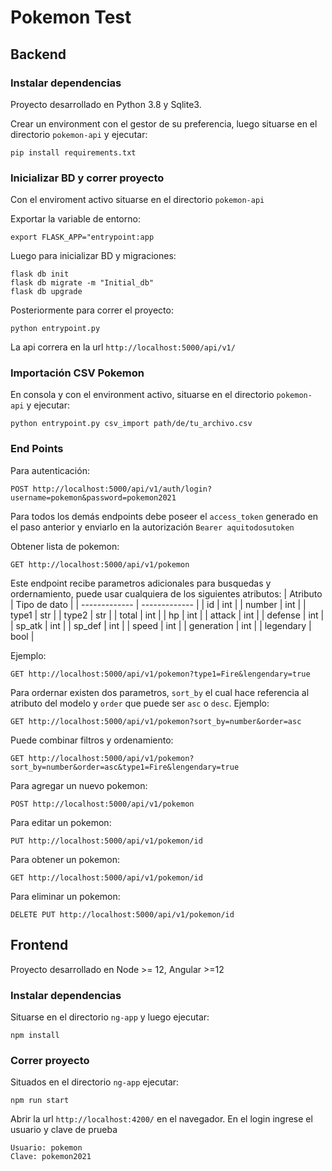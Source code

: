 # Pokemon Test

## Backend

### Instalar dependencias

Proyecto desarrollado en Python 3.8 y Sqlite3.

Crear un environment con el gestor de su preferencia, luego situarse en el directorio `pokemon-api` y ejecutar:

```
pip install requirements.txt
```

### Inicializar BD y correr proyecto

Con el enviroment activo situarse en el directorio `pokemon-api`

Exportar la variable de entorno:

```
export FLASK_APP="entrypoint:app
```

Luego para inicializar BD y migraciones:

```
flask db init
flask db migrate -m "Initial_db"
flask db upgrade
```

Posteriormente para correr el proyecto:

```
python entrypoint.py
```

La api correra en la url `http://localhost:5000/api/v1/`

### Importación CSV Pokemon

En consola y con el environment activo, situarse en el directorio `pokemon-api` y ejecutar:

```
python entrypoint.py csv_import path/de/tu_archivo.csv
```

### End Points

Para autenticación:

```
POST http://localhost:5000/api/v1/auth/login?username=pokemon&password=pokemon2021
```

Para todos los demás endpoints debe poseer el `access_token` generado en el paso anterior y enviarlo en la autorización `Bearer aquitodosutoken`

Obtener lista de pokemon:

```
GET http://localhost:5000/api/v1/pokemon
```

Este endpoint recibe parametros adicionales para busquedas y ordernamiento, puede usar cualquiera de los siguientes atributos:
| Atributo | Tipo de dato |
| ------------- | ------------- |
| id | int |
| number | int |
| type1 | str |
| type2 | str |
| total | int |
| hp | int |
| attack | int |
| defense | int |
| sp_atk | int |
| sp_def | int |
| speed | int |
| generation | int |
| legendary | bool |

Ejemplo:

```
GET http://localhost:5000/api/v1/pokemon?type1=Fire&lengendary=true
```

Para ordernar existen dos parametros, `sort_by` el cual hace referencia al atributo del modelo y `order` que puede ser `asc` o `desc`.
Ejemplo:

```
GET http://localhost:5000/api/v1/pokemon?sort_by=number&order=asc
```

Puede combinar filtros y ordenamiento:

```
GET http://localhost:5000/api/v1/pokemon?sort_by=number&order=asc&type1=Fire&lengendary=true
```

Para agregar un nuevo pokemon:

```
POST http://localhost:5000/api/v1/pokemon
```

Para editar un pokemon:

```
PUT http://localhost:5000/api/v1/pokemon/id
```

Para obtener un pokemon:

```
GET http://localhost:5000/api/v1/pokemon/id
```

Para eliminar un pokemon:

```
DELETE PUT http://localhost:5000/api/v1/pokemon/id
```

## Frontend

Proyecto desarrollado en Node >= 12, Angular >=12

### Instalar dependencias

Situarse en el directorio `ng-app` y luego ejecutar:

```
npm install
```

### Correr proyecto

Situados en el directorio `ng-app` ejecutar:

```
npm run start
```

Abrir la url `http://localhost:4200/` en el navegador.
En el login ingrese el usuario y clave de prueba

```
Usuario: pokemon
Clave: pokemon2021
```
